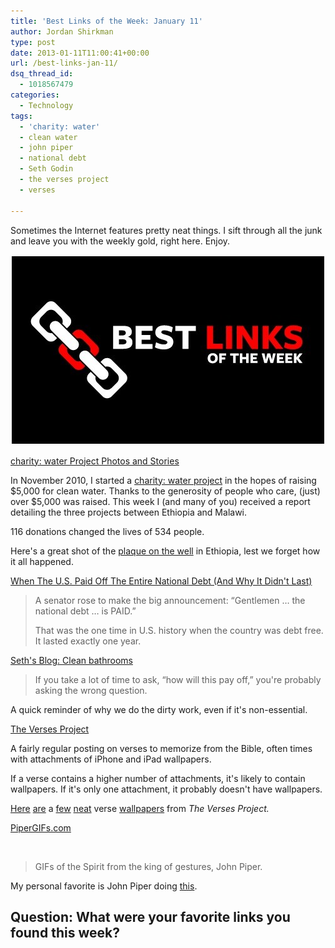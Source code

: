 ```yaml
---
title: 'Best Links of the Week: January 11'
author: Jordan Shirkman
type: post
date: 2013-01-11T11:00:41+00:00
url: /best-links-jan-11/
dsq_thread_id:
  - 1018567479
categories:
  - Technology
tags:
  - 'charity: water'
  - clean water
  - john piper
  - national debt
  - Seth Godin
  - the verses project
  - verses

---
```

<!--?xml version="1.0" encoding="UTF-8" standalone="no"?-->

Sometimes the Internet features pretty neat things. I sift through all the junk and leave you with the weekly gold, right here. Enjoy.

![Image](/static/images/Screen-Shot-2013-01-13-at-11.58.58-AM.jpeg) 

[charity: water Project Photos and Stories](http://mycharitywater.org/p/myprojects?member_id=47426)

In November 2010, I started a [charity: water project](http://mycharitywater.com/jshirk) in the hopes of raising $5,000 for clean water. Thanks to the generosity of people who care, (just) over $5,000 was raised. This week I (and many of you) received a report detailing the three projects between Ethiopia and Malawi.

116 donations changed the lives of 534 people.

Here's a great shot of the [plaque on the well](http://www.mycharitywater.org/p/myprojectsview?project_id=ET.GOH.Q1.11.083.584&campaign_id=9821&img=8052/8123071365_ccb405de2f_b.jpg#click_project-gallery-1) in Ethiopia, lest we forget how it all happened.<!--more-->

[When The U.S. Paid Off The Entire National Debt (And Why It Didn't Last)](http://www.npr.org/blogs/money/2011/04/15/135423586/when-the-u-s-paid-off-the-entire-national-debt-and-why-it-didnt-last)

> A senator rose to make the big announcement: &#8220;Gentlemen &#8230; the national debt &#8230; is PAID.&#8221;
> 
> That was the one time in U.S. history when the country was debt free. It lasted exactly one year.

[Seth's Blog: Clean bathrooms](http://sethgodin.typepad.com/seths_blog/2013/01/clean-bathrooms.html)

> If you take a lot of time to ask, &#8220;how will this pay off,&#8221; you're probably asking the wrong question.

A quick reminder of why we do the dirty work, even if it's non-essential.

[The Verses Project](http://theversesproject.com)

A fairly regular posting on verses to memorize from the Bible, often times with attachments of iPhone and iPad wallpapers.

If a verse contains a higher number of attachments, it's likely to contain wallpapers. If it's only one attachment, it probably doesn't have wallpapers.

[Here](http://theversesproject.com/verses/58) [are](http://theversesproject.com/verses/59) a [few](http://theversesproject.com/verses/61) [neat](http://theversesproject.com/verses/55) verse [wallpapers](http://theversesproject.com/verses/49) from _The Verses Project._

[PiperGIFs.com](http://PiperGIFs.com)

&nbsp;

> GIFs of the Spirit from the king of gestures, John Piper.

My personal favorite is John Piper doing [this](http://pipergifs.com/post/34358257505/demons-are-short-punch-dem-like-dis).

## Question: What were your favorite links you found this week?
